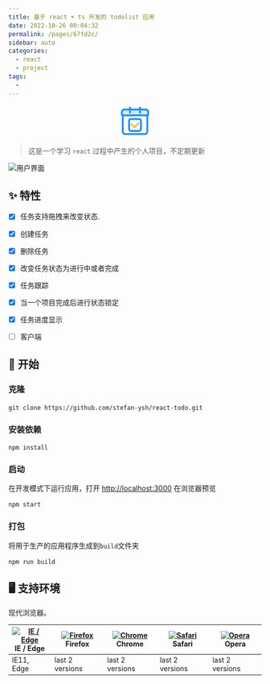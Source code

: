 ```yaml
---
title: 基于 react + ts 开发的 todolist 应用
date: 2022-10-26 00:04:32
permalink: /pages/67fd2c/
sidebar: auto
categories: 
  - react
  - project
tags: 
  - 
---
```


<p align="center">
  <a href="https://github.com/stefan-ysh/react-todo">
    <img alt="React TodoList" height="64" src="./../../../.vuepress/public/post/project/react-todolist/logo.svg">
  </a>
</p>
<div align="center">

</div>

> 这是一个学习 `react` 过程中产生的个人项目，不定期更新

![用户界面](./../../../.vuepress/public/post/project/react-todolist/todo-list.gif)

## ✨ 特性

- [x] 任务支持拖拽来改变状态.

- [x] 创建任务

- [x] 删除任务

- [x] 改变任务状态为进行中或者完成

- [x] 任务跟踪

- [x] 当一个项目完成后进行状态锁定

- [x] 任务进度显示

- [ ] 客户端

## 🚀 开始

### 克隆

```shell
git clone https://github.com/stefan-ysh/react-todo.git
```

### 安装依赖

```shell
npm install
```

### 启动

在开发模式下运行应用，打开 [http://localhost:3000](http://localhost:3000) 在浏览器预览

```shell
npm start
```

### 打包

将用于生产的应用程序生成到`build`文件夹

```shell
npm run build
```

## 🖥 支持环境

现代浏览器。

| [<img src="https://raw.githubusercontent.com/alrra/browser-logos/master/src/edge/edge_48x48.png" alt="IE / Edge" width="24px" height="24px" />](http://godban.github.io/browsers-support-badges/)</br>IE / Edge | [<img src="https://raw.githubusercontent.com/alrra/browser-logos/master/src/firefox/firefox_48x48.png" alt="Firefox" width="24px" height="24px" />](http://godban.github.io/browsers-support-badges/)</br>Firefox | [<img src="https://raw.githubusercontent.com/alrra/browser-logos/master/src/chrome/chrome_48x48.png" alt="Chrome" width="24px" height="24px" />](http://godban.github.io/browsers-support-badges/)</br>Chrome | [<img src="https://raw.githubusercontent.com/alrra/browser-logos/master/src/safari/safari_48x48.png" alt="Safari" width="24px" height="24px" />](http://godban.github.io/browsers-support-badges/)</br>Safari | [<img src="https://raw.githubusercontent.com/alrra/browser-logos/master/src/opera/opera_48x48.png" alt="Opera" width="24px" height="24px" />](http://godban.github.io/browsers-support-badges/)</br>Opera |
| --------------------------------------------------------------------------------------------------------------------------------------------------------------------------------------------------------------- | ----------------------------------------------------------------------------------------------------------------------------------------------------------------------------------------------------------------- | ------------------------------------------------------------------------------------------------------------------------------------------------------------------------------------------------------------- | ------------------------------------------------------------------------------------------------------------------------------------------------------------------------------------------------------------- | --------------------------------------------------------------------------------------------------------------------------------------------------------------------------------------------------------- |
| IE11, Edge                                                                                                                                                                                                      | last 2 versions                                                                                                                                                                                                   | last 2 versions                                                                                                                                                                                               | last 2 versions                                                                                                                                                                                               | last 2 versions                                                                                                                                                                                           |
